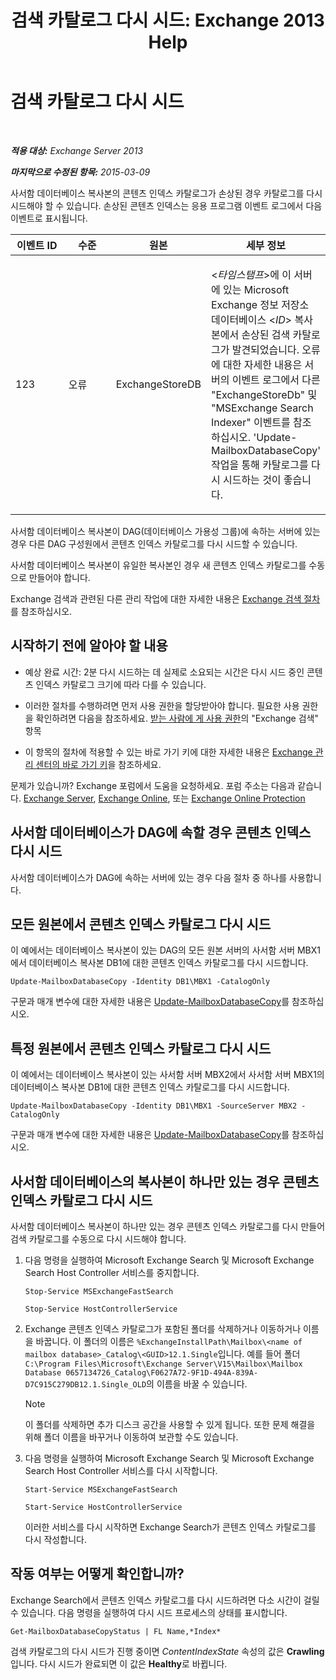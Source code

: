 ﻿---
title: '검색 카탈로그 다시 시드: Exchange 2013 Help'
TOCTitle: 검색 카탈로그 다시 시드
ms:assetid: 9d873bd4-0422-4975-b5e2-82a347479115
ms:mtpsurl: https://technet.microsoft.com/ko-kr/library/Ee633475(v=EXCHG.150)
ms:contentKeyID: 52058108
ms.date: 05/22/2018
mtps_version: v=EXCHG.150
ms.translationtype: MT
---

# 검색 카탈로그 다시 시드

 

_**적용 대상:** Exchange Server 2013_

_**마지막으로 수정된 항목:** 2015-03-09_

사서함 데이터베이스 복사본의 콘텐츠 인덱스 카탈로그가 손상된 경우 카탈로그를 다시 시드해야 할 수 있습니다. 손상된 콘텐츠 인덱스는 응용 프로그램 이벤트 로그에서 다음 이벤트로 표시됩니다.


<table>
<colgroup>
<col style="width: 25%" />
<col style="width: 25%" />
<col style="width: 25%" />
<col style="width: 25%" />
</colgroup>
<thead>
<tr class="header">
<th>이벤트 ID</th>
<th>수준</th>
<th>원본</th>
<th>세부 정보</th>
</tr>
</thead>
<tbody>
<tr class="odd">
<td><p>123</p></td>
<td><p>오류</p></td>
<td><p>ExchangeStoreDB</p></td>
<td><p>&lt;<em>타임스탬프</em>&gt;에 이 서버에 있는 Microsoft Exchange 정보 저장소 데이터베이스 &lt;<em>ID</em>&gt; 복사본에서 손상된 검색 카탈로그가 발견되었습니다. 오류에 대한 자세한 내용은 서버의 이벤트 로그에서 다른 &quot;ExchangeStoreDb&quot; 및 &quot;MSExchange Search Indexer&quot; 이벤트를 참조하십시오. 'Update-MailboxDatabaseCopy' 작업을 통해 카탈로그를 다시 시드하는 것이 좋습니다.</p></td>
</tr>
</tbody>
</table>


사서함 데이터베이스 복사본이 DAG(데이터베이스 가용성 그룹)에 속하는 서버에 있는 경우 다른 DAG 구성원에서 콘텐츠 인덱스 카탈로그를 다시 시드할 수 있습니다.

사서함 데이터베이스 복사본이 유일한 복사본인 경우 새 콘텐츠 인덱스 카탈로그를 수동으로 만들어야 합니다.

Exchange 검색과 관련된 다른 관리 작업에 대한 자세한 내용은 [Exchange 검색 절차](exchange-search-procedures-exchange-2013-help.md)를 참조하십시오.

## 시작하기 전에 알아야 할 내용

  - 예상 완료 시간: 2분 다시 시드하는 데 실제로 소요되는 시간은 다시 시드 중인 콘텐츠 인덱스 카탈로그 크기에 따라 다를 수 있습니다.

  - 이러한 절차를 수행하려면 먼저 사용 권한을 할당받아야 합니다. 필요한 사용 권한을 확인하려면 다음을 참조하세요. [받는 사람에 게 사용 권한](recipients-permissions-exchange-2013-help.md)의 "Exchange 검색" 항목

  - 이 항목의 절차에 적용할 수 있는 바로 가기 키에 대한 자세한 내용은 [Exchange 관리 센터의 바로 가기 키](keyboard-shortcuts-in-the-exchange-admin-center-exchange-online-protection-help.md)을 참조하세요.

문제가 있습니까? Exchange 포럼에서 도움을 요청하세요. 포럼 주소는 다음과 같습니다. [Exchange Server](https://go.microsoft.com/fwlink/p/?linkid=60612), [Exchange Online](https://go.microsoft.com/fwlink/p/?linkid=267542), 또는 [Exchange Online Protection](https://go.microsoft.com/fwlink/p/?linkid=285351)

## 사서함 데이터베이스가 DAG에 속할 경우 콘텐츠 인덱스 다시 시드

사서함 데이터베이스가 DAG에 속하는 서버에 있는 경우 다음 절차 중 하나를 사용합니다.

## 모든 원본에서 콘텐츠 인덱스 카탈로그 다시 시드

이 예에서는 데이터베이스 복사본이 있는 DAG의 모든 원본 서버의 사서함 서버 MBX1에서 데이터베이스 복사본 DB1에 대한 콘텐츠 인덱스 카탈로그를 다시 시드합니다.

    Update-MailboxDatabaseCopy -Identity DB1\MBX1 -CatalogOnly

구문과 매개 변수에 대한 자세한 내용은 [Update-MailboxDatabaseCopy](https://technet.microsoft.com/ko-kr/library/dd335201\(v=exchg.150\))를 참조하십시오.

## 특정 원본에서 콘텐츠 인덱스 카탈로그 다시 시드

이 예에서는 데이터베이스 복사본이 있는 사서함 서버 MBX2에서 사서함 서버 MBX1의 데이터베이스 복사본 DB1에 대한 콘텐츠 인덱스 카탈로그를 다시 시드합니다.

    Update-MailboxDatabaseCopy -Identity DB1\MBX1 -SourceServer MBX2 -CatalogOnly

구문과 매개 변수에 대한 자세한 내용은 [Update-MailboxDatabaseCopy](https://technet.microsoft.com/ko-kr/library/dd335201\(v=exchg.150\))를 참조하십시오.

## 사서함 데이터베이스의 복사본이 하나만 있는 경우 콘텐츠 인덱스 카탈로그 다시 시드

사서함 데이터베이스 복사본이 하나만 있는 경우 콘텐츠 인덱스 카탈로그를 다시 만들어 검색 카탈로그를 수동으로 다시 시드해야 합니다.

1.  다음 명령을 실행하여 Microsoft Exchange Search 및 Microsoft Exchange Search Host Controller 서비스를 중지합니다.
    
        Stop-Service MSExchangeFastSearch
    
        Stop-Service HostControllerService

2.  Exchange 콘텐츠 인덱스 카탈로그가 포함된 폴더를 삭제하거나 이동하거나 이름을 바꿉니다. 이 폴더의 이름은 `%ExchangeInstallPath\Mailbox\<name of mailbox database>_Catalog\<GUID>12.1.Single`입니다. 예를 들어 폴더 `C:\Program Files\Microsoft\Exchange Server\V15\Mailbox\Mailbox Database 0657134726_Catalog\F0627A72-9F1D-494A-839A-D7C915C279DB12.1.Single_OLD`의 이름을 바꿀 수 있습니다.
    

    > [!NOTE]
    > 이 폴더를 삭제하면 추가 디스크 공간을 사용할 수 있게 됩니다. 또한 문제 해결을 위해 폴더 이름을 바꾸거나 이동하여 보관할 수도 있습니다.



3.  다음 명령을 실행하여 Microsoft Exchange Search 및 Microsoft Exchange Search Host Controller 서비스를 다시 시작합니다.
    
        Start-Service MSExchangeFastSearch
    
        Start-Service HostControllerService
    
    이러한 서비스를 다시 시작하면 Exchange Search가 콘텐츠 인덱스 카탈로그를 다시 작성합니다.

## 작동 여부는 어떻게 확인합니까?

Exchange Search에서 콘텐츠 인덱스 카탈로그를 다시 시드하려면 다소 시간이 걸릴 수 있습니다. 다음 명령을 실행하여 다시 시드 프로세스의 상태를 표시합니다.

    Get-MailboxDatabaseCopyStatus | FL Name,*Index*

검색 카탈로그의 다시 시드가 진행 중이면 *ContentIndexState* 속성의 값은 **Crawling**입니다. 다시 시드가 완료되면 이 값은 **Healthy**로 바뀝니다.

